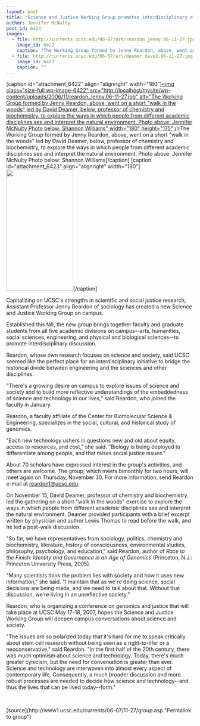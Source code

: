 ```yaml
---
layout: post
title: "Science and Justice Working Group promotes interdisciplinary discussion"
author: Jennifer McNulty
post_id: 6424
images:
  - file: http://currents.ucsc.edu/06-07/art/reardon_jenny.06-11-27.jpg
    image_id: 6422
    caption: "The Working Group formed by Jenny Reardon, above, went on a short 'walk in the woods' led by David Deamer, below, professor of chemistry and biochemistry, to explore the ways in which people from different academic disciplines see and interpret the natural environment. Photo above: Jennifer McNulty Photo below: Shannon Williams"
  - file: http://currents.ucsc.edu/06-07/art/deamer_dave2.06-11-27.jpg
    image_id: 6423
    caption: ""
---
```


[caption id="attachment_6422" align="alignright" width="180"]<a href="http://localhost/mysite/wp-content/uploads/2006/11/reardon_jenny.06-11-27.jpg"><img class="size-full wp-image-6422" src="http://localhost/mysite/wp-content/uploads/2006/11/reardon_jenny.06-11-27.jpg" alt="The Working Group formed by Jenny Reardon, above, went on a short "walk in the woods" led by David Deamer, below, professor of chemistry and biochemistry, to explore the ways in which people from different academic disciplines see and interpret the natural environment. Photo above: Jennifer McNulty Photo below: Shannon Williams" width="180" height="175" /></a>The Working Group formed by Jenny Reardon, above, went on a short "walk in the woods" led by David Deamer, below, professor of chemistry and biochemistry, to explore the ways in which people from different academic disciplines see and interpret the natural environment. Photo above: Jennifer McNulty Photo below: Shannon Williams[/caption]
[caption id="attachment_6423" align="alignright" width="180"]<a href="http://localhost/mysite/wp-content/uploads/2006/11/deamer_dave2.06-11-27.jpg"><img class="size-full wp-image-6423" src="http://localhost/mysite/wp-content/uploads/2006/11/deamer_dave2.06-11-27.jpg" alt="" width="180" height="325" /></a>[/caption]
<a name="content" id="content"></a>
<p>
  Capitalizing on UCSC's strengths in scientific and social justice research, Assistant Professor Jenny Reardon of sociology has created a new Science and Justice Working Group on campus.
</p>
<p>
  Established this fall, the new group brings together faculty and graduate students from all five academic divisions on campus--arts, humanities, social sciences, engineering, and physical and biological sciences--to promote interdisciplinary discussion.
</p>
<p>
  Reardon, whose own research focuses on science and society, said UCSC seemed like the perfect place for an interdisciplinary initiative to bridge the historical divide between engineering and the sciences and other disciplines.
</p>
<p>
  "There's a growing desire on campus to explore issues of science and society and to build more reflective understandings of the embeddedness of science and technology in our lives," said Reardon, who joined the faculty in January.
</p>
<p>
  Reardon, a faculty affiliate of the Center for Biomolecular Science &amp; Engineering, specializes in the social, cultural, and historical study of genomics.
</p>
<p>
  "Each new technology ushers in questions new and old about equity, access to resources, and cost," she said. "Biology is being deployed to differentiate among people, and that raises social justice issues."
</p>
<p>
  About 70 scholars have expressed interest in the group's activities, and others are welcome. The group, which meets bimonthly for two hours, will meet again on Thursday, November 30. For more information, send Reardon e-mail at <a href="mailto:reardon1@ucsc.edu">reardon1@ucsc.edu</a>.
</p>
<p>
  On November 15, David Deamer, professor of chemistry and biochemistry, led the gathering on a short "walk in the woods" exercise to explore the ways in which people from different academic disciplines see and interpret the natural environment. Deamer provided participants with a brief excerpt written by physician and author Lewis Thomas to read before the walk, and he led a post-walk discussion.
</p>
<p>
  "So far, we have representatives from sociology, politics, chemistry and biochemistry, literature, history of consciousness, environmental studies, philosophy, psychology, and education," said Reardon, author of <i>Race to the Finish: Identity and Governance in an Age of Genomics</i> (Princeton, N.J.: Princeton University Press, 2005).
</p>
<p>
  "Many scientists think the problem lies with society and how it uses new information," she said. "I maintain that as we're doing science, social decisions are being made, and we need to talk about that. Without that discussion, we're living in an unreflective society."
</p>
<p>
  Reardon, who is organizing a conference on genomics and justice that will take place at UCSC May 17-18, 2007, hopes the Science and Justice Working Group will deepen campus conversations about science and society.
</p>
<p>
  "The issues are so polarized today that it's hard for me to speak critically about stem cell research without being seen as a right-to-lifer or a neoconservative," said Reardon. "In the first half of the 20th century, there was much optimism about science and technology. Today, there's much greater cynicism, but the need for conversation is greater than ever. Science and technology are interwoven into almost every aspect of contemporary life. Consequently, a much broader discussion and more robust processes are needed to decide how science and technology--and thus the lives that can be lived today--form."
</p>
<p>
  <br>
</p>
[source](http://www1.ucsc.edu/currents/06-07/11-27/group.asp "Permalink to group")
